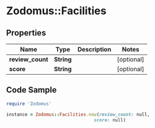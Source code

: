 # Zodomus::Facilities

## Properties

Name | Type | Description | Notes
------------ | ------------- | ------------- | -------------
**review_count** | **String** |  | [optional] 
**score** | **String** |  | [optional] 

## Code Sample

```ruby
require 'Zodomus'

instance = Zodomus::Facilities.new(review_count: null,
                                 score: null)
```


